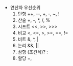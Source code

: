 * 연산자 우선순위
  1. 단항 ++, --, +, -, ~, !
  2. 산술 +, -, *, /, %
  3. 시프트 <<, >>, >>>
  4. 비교 <, <=, >, >=, ==, !=
  5. 비트 &, ^, |
  6. 논리 &&, ||
  7. 삼항 (조건식)? : 
  8. 할당 =, 
